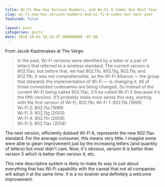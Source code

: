 ```yaml
---
title: Wi-Fi Now Has Version Numbers, and Wi-Fi 6 Comes Out Next Year
slug: wi-fi-now-has-version-numbers-and-wi-fi-6-comes-out-next-year
featured: false

layout: post
categories: posts
date: 2018-10-03 16:34:37.000000000 -07:00
---
```


From Jacob Kastrenakes at The Verge:

>  In the past, Wi-Fi versions were identified by a letter or a pair of letters that referred to a wireless standard. The current version is 802.11ac, but before that, we had 802.11n, 802.11g, 802.11a, and 802.11b. It was not comprehensible, so the Wi-Fi Alliance — the group that stewards the implementation of Wi-Fi — is changing it.
> All of those convoluted codenames are being changed. So instead of the current Wi-Fi being called 802.11ac, it'll be called Wi-Fi 5 (because it's the fifth version). It'll probably make more sense this way, starting with the first version of Wi-Fi, 802.11b:
> Wi-Fi 1: 802.11b (1999)  
> Wi-Fi 2: 802.11a (1999)  
> Wi-Fi 3: 802.11g (2003)  
> Wi-Fi 4: 802.11n (2009)  
> Wi-Fi 5: 802.11ac (2014)

The next version, efficiently dubbed Wi-Fi 6, represents the new 802.11ax standard. For the average consumer, this means very little. I imagine some were able to glean improvement just by the increasing letters (and quantity of letters) but most didn't care. Now, it's obvious, version 6 is better than version 5 which is better than version 4, etc.

This new descriptive system is likely to make its way to just about everything that has Wi-Fi capability with the caveat that not all companies will adopt it at the same time. It is a no-brainer and definitely a welcome improvement.

